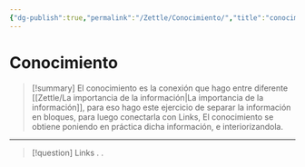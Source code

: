 ```yaml
---
{"dg-publish":true,"permalink":"/Zettle/Conocimiento/","title":"conocimiento","tags":["ZeType/Pensamiento"],"created":"2023-08-31T17:34:11.435-05:00","updated":"2023-09-09T18:22:19.643-05:00"}
---
```



# Conocimiento

> [!summary] 
> El conocimiento es la conexión que hago entre diferente [[Zettle/La importancia de la información\|La importancia de la información]], para eso hago este ejercicio de separar la información en bloques, para luego conectarla con Links, El conocimiento se obtiene poniendo en práctica dicha información, e interiorizandola.

- - - 
> [!question] Links
> .
> .
